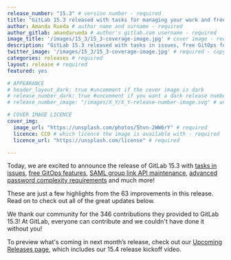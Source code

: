 ```yaml
---
release_number: "15.3" # version number - required
title: "GitLab 15.3 released with tasks for managing your work and free GitOps features" # short title (no longer than 62 characters) - required
author: Amanda Rueda # author name and surname - required
author_gitlab: amandarueda # author's gitlab.com username - required
image_title: '/images/15_3/15_3-coverage-image.jpg' # cover image - required
description: "GitLab 15.3 released with tasks in issues, free GitOps features, SAML group link API maintenance, advanced password complexity requirements, and much more!" # short description - required
twitter_image: '/images/15_3/15_3-coverage-image.jpg' # required - copy URL from image title section above
categories: releases # required
layout: release # required
featured: yes

# APPEARANCE
# header_layout_dark: true #uncomment if the cover image is dark
# release_number_dark: true #uncomment if you want a dark release number
# release_number_image: "/images/X_Y/X_Y-release-number-image.svg" # uncomment if you want a svg image to replace the release number that normally overlays the background image

# COVER IMAGE LICENCE
cover_img:
  image_url: "https://unsplash.com/photos/5hvn-2WW6rY" # required
  licence: CC0 # which licence the image is available with - required
  licence_url: "https://unsplash.com/license" # required

---
```


<!--
This is the release blog post file. Add here the introduction only.
All remaining content goes into data/release-posts/.

**Use the merge request template "Release-Post", and please set the calendar due
date for each stage (general contributions, review).**

Read through the Release Posts Handbook for more information:
https://about.gitlab.com/handbook/marketing/blog/release-posts/#introduction
-->

Today, we are excited to announce the release of GitLab 15.3 with [tasks in issues](#create-tasks-in-issues), [free GitOps features](#gitops-features-are-now-free), [SAML group link API maintenance](#maintain-saml-group-links-with-api), [advanced password complexity requirements](#define-password-complexity-requirements) and much more!

These are just a few highlights from the 63 improvements in this release. Read on to check out all of the great updates below.

We thank our community for the 346 contributions they provided to GitLab 15.3! At GitLab, everyone can contribute and we couldn't have done it without you!

To preview what's coming in next month’s release, check out our [Upcoming Releases page](/direction/kickoff/), which includes our 15.4 release kickoff video.
